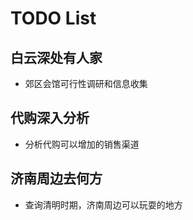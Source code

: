 # TODO List #

## 白云深处有人家 ##

- 郊区会馆可行性调研和信息收集

## 代购深入分析 ##

- 分析代购可以增加的销售渠道

## 济南周边去何方 ##

- 查询清明时期，济南周边可以玩耍的地方

